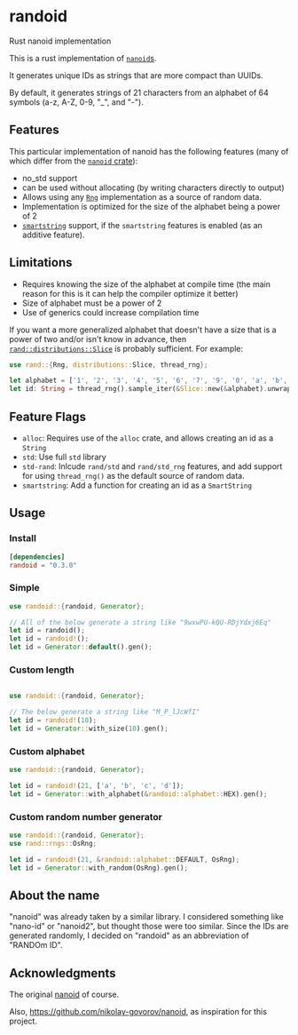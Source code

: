 # randoid
Rust nanoid implementation

This is a rust implementation of [`nanoid`s](https://github.com/ai/nanoid).

It generates unique IDs as strings that are more compact than UUIDs.

By default, it generates strings of 21 characters from an alphabet of 64 symbols
(a-z, A-Z, 0-9, "_", and "-").

## Features

This particular implementation of nanoid has the following features (many of which differ from the [`nanoid` crate](https://github.com/nikolay-govorov/nanoid)):

- no_std support
- can be used without allocating (by writing characters directly to output)
- Allows using any [`Rng`](https://docs.rs/rand/latest/rand/trait.Rng.html) implementation as a source of random data.
- Implementation is optimized for the size of the alphabet being a power of 2
- [`smartstring`](https://crates.io/crates/smartstring) support, if the `smartstring` features is enabled (as an additive feature).

## Limitations

- Requires knowing the size of the alphabet at compile time (the main reason for this is it can help the compiler optimize it better)
- Size of alphabet must be a power of 2
- Use of generics could increase compilation time

If you want a more generalized alphabet that doesn't have a size that is a power of two and/or isn't know in advance, then
[`rand::distributions::Slice`](https://docs.rs/rand/0.8.5/rand/distributions/struct.Slice.html) is probably sufficient. For example:

```rust
use rand::{Rng, distributions::Slice, thread_rng};

let alphabet = ['1', '2', '3', '4', '5', '6', '7', '9', '0', 'a', 'b', 'c'];
let id: String = thread_rng().sample_iter(&Slice::new(&alphabet).unwrap()).take(21).collect();
```

## Feature Flags

- `alloc`: Requires use of the `alloc` crate, and allows creating an id as a `String`
- `std`: Use full `std` library
- `std-rand`: Inlcude `rand/std` and `rand/std_rng` features, and add support for using `thread_rng()` as the default source of random data.
- `smartstring`: Add a function for creating an id as a `SmartString`

## Usage

### Install

```toml
[dependencies]
randoid = "0.3.0"
```

### Simple

```rust
use randoid::{randoid, Generator};

// All of the below generate a string like "9wxwPU-kQU-RDjYdxj6Eq"
let id = randoid();
let id = randoid!();
let id = Generator::default().gen();
```

### Custom length

```rust

use randoid::{randoid, Generator};

// The below generate a string like "M_P_lJcWfI"
let id = randoid!(10);
let id = Generator::with_size(10).gen();
```

### Custom alphabet

```rust
use randoid::{randoid, Generator};

let id = randoid!(21, ['a', 'b', 'c', 'd']);
let id = Generator::with_alphabet(&randoid::alphabet::HEX).gen();
```

### Custom random number generator

```rust
use randoid::{randoid, Generator};
use rand::rngs::OsRng;

let id = randoid!(21, &randoid::alphabet::DEFAULT, OsRng);
let id = Generator::with_random(OsRng).gen();
```

## About the name

"nanoid" was already taken by a similar library. I considered something like "nano-id" or "nanoid2",
but thought those were too similar. Since the IDs are generated randomly, I decided on "randoid" as
an abbreviation of "RANDOm ID".

## Acknowledgments

The original [nanoid](https://github.com/ai/nanoid) of course.

Also, <https://github.com/nikolay-govorov/nanoid>, as inspiration for this project.
